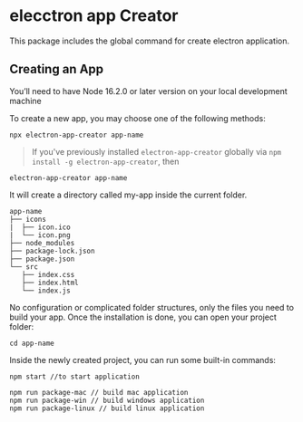# elecctron app Creator

This package includes the global command for create electron application.

## Creating an App

You’ll need to have Node 16.2.0 or later version on your local development machine

To create a new app, you may choose one of the following methods:

```
npx electron-app-creator app-name
```

> If you've previously installed `electron-app-creator` globally via `npm install -g electron-app-creator`, then

```
electron-app-creator app-name
```

It will create a directory called my-app inside the current folder.

```
app-name
├── icons
|  ├── icon.ico
|  └── icon.png
├── node_modules
├── package-lock.json
├── package.json
└── src
   ├── index.css
   ├── index.html
   └── index.js
```

No configuration or complicated folder structures, only the files you need to build your app.
Once the installation is done, you can open your project folder:

```
cd app-name
```

Inside the newly created project, you can run some built-in commands:

```
npm start //to start application

npm run package-mac // build mac application
npm run package-win // build windows application
npm run package-linux // build linux application
```
